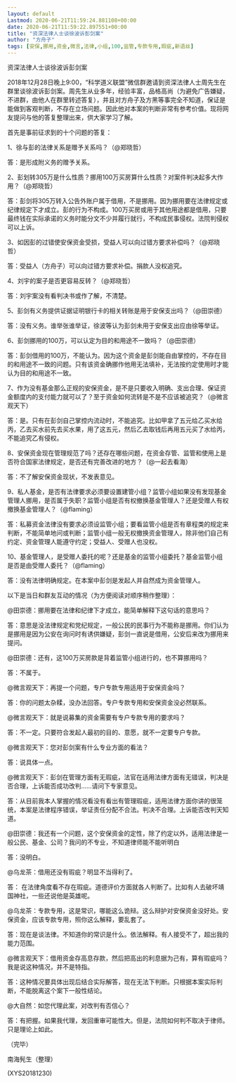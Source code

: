 ```yaml
---
layout: default
Lastmod: 2020-06-21T11:59:24.881108+00:00
date: 2020-06-21T11:59:22.897551+00:00
title: "资深法律人士谈徐波诉彭剑案"
author: "方舟子"
tags: [安保,挪用,资金,微言,法律,小组,100,监管,专款专用,瑕疵,新语丝]
---
```


资深法律人士谈徐波诉彭剑案

2018年12月28日晚上9:00，“科学道义联盟”微信群邀请到资深法律人士周先生在群里谈徐波诉彭剑案。周先生从业多年，经验丰富，品格高尚（为避免广告嫌疑，不进群，由他人在群里转述答复），并且对方舟子及方黑等事完全不知道，保证是能做到客观判断，不存在立场问题。因此他对本案的判断非常有参考价值。现将网友提问与他的答复整理出来，供大家学习了解。

首先是事前征求到的十个问题的答复：

1、徐与彭的法律关系是赠予关系吗？（@郑晓哲）

答：是形成附义务的赠予关系。

2、彭划转305万是什么性质？挪用100万买房算什么性质？对案件判决起多大作用？（@郑晓哲）

答：彭剑将305万转入公告外账户属于借用，不是挪用。因为挪用要在法律规定或纪律规定下才成立。彭的行为不构成。100万买房或用于其他用途都是借用，只要最终钱在实际承诺的义务时能分文不少并履行就行，不构成民事侵权。法院判侵权可以上诉。

3、如因彭的过错使安保资金受损，受益人可以向过错方要求补偿吗？（@郑晓哲）

答：受益人（方舟子）可以向过错方要求补偿。捐款人没权追究。

4、刘宇的案子是否更容易反转？（@郑晓哲）

答：刘宇案没有看判决书或作了解，不清楚。

5、彭剑有义务提供证据证明银行卡的相关转账是用于安保支出吗？（@田崇德）

答：没有义务。谁举张谁举证，徐波等认为彭剑未用于安保支出应由徐等举证。

6、彭剑挪用的100万，可以认定为目的和用途不一致吗？（@田崇德）

答：彭剑借用的100万，不能认为。因为这个资金是彭剑能自由掌控的，不存在目的和用途不一致的问题。只有该资金确挪作他用无法填补，无法按约定使用时才能认为目的和用途不一致。

7、作为没有基金那么正规的安保资金，是不是只要收入明确、支出合理、保证资金额度内的支付能力就可以了？至于资金如何流转是不是不应该被追究？（@微言观天下）

答：是。只有在彭剑自己掌控内流动时，不能追究。比如甲拿了五元给乙买水给丙，乙去买水前先去买水果，用了这五元，然后乙去取钱后再用五元买了水给丙，不能追究乙有侵权。

8、安保资金现在管理规范了吗？还存在哪些问题，在资金存管、监管和使用上是否符合国家法律规定，是否还有完善改进的地方？（@一起去看海）

答：不了解安保资金现状，不发表意见。

9、私人基金，是否有法律要求必须要设置建管小组？监管小组如果没有发现基金管理人挪用，是否属于失职？监管小组是否有权撤换基金管理人？还是受赠人有权撤换基金管理人？（@flaming）

答：私募资金法律没有要求必须设监管小组；要看监管小组是否有章程类的规定来判断，不能简单地问或判断；监管小组一般无权撤换资金管理人，除非他们自己有约定、资金管理人能遵守约定；受益人、受赠人也没权。

10、基金管理人，是受赠人委托的呢？还是基金的监管小组委托？基金监管小组是否是由受赠人委托？（@flaming）

答：没有法律明确规定。在本案中彭剑是发起人并自然成为资金管理人。

以下是当日和群友互动的情况（为方便阅读对顺序稍作整理）：

@田崇德：挪用要在法律和纪律下才成立，能简单解释下这句话的意思吗？

答：意思是没法律规定和党纪规定，一般公民的民事行为不能称是挪用。你们认为是挪用是因为公安在询问时有诱供嫌疑，彭剑一直说是借用，公安后来改为挪用来提问。

@田崇德：还有，这100万买房款是背着监管小组进行的，也不算挪用吗？

答：不属于。

@微言观天下：再提一个问题，专户专款专用适用于安保资金吗？

答：你的问题太杂糅，没办法回答。专户专款专用和安保资金没必然联系。

@微言观天下：就是说募集的资金需要有专户专款专用的要求吗？

答：不一定。只要符合发起人最初的目的、意愿，就不一定要专户专款。

@微言观天下：您对彭剑案有什么专业方面的看法？

答：说具体一点。

@微言观天下：彭剑在管理方面有无瑕疵，法官在适用法律方面有无错误，判决是否合理，上诉能否成功改判……请问下专家意见。

答：从目前我本人掌握的情况看没有看出有管理瑕疵，适用法律方面你讲的很笼统，本案是法律程序错误，举证责任分配不合法。判决不合理。上诉能否改判天知道。

@田崇德：我还有一个问题，这个安保资金的定性，除了约定以外，适用法律是一般公民、基金、公司？我问的不专业，不知道律师能不能听明白

答：没明白。

@乌龙茶：借用还没有瑕疵？明显不当得利了。

答： 在法律角度看不存在瑕疵。道德评价方面就各人判断了。比如有人去破坏靖国神社，一些还说他是英雄呢。

@乌龙茶：专款专用，这是常识，哪能这么诡辩。这么辩护对安保资金没好处。安保资金，应该专款专用，照你这么解释，要乱套了。

答：现在是谈法律。不知道你的常识是什么。依法解释。有人接受不了，超出我的能力范围。

@微言观天下：借用资金存高息存款，然后把高出的利息据为己有，算有瑕疵吗？我是说这种情况，并不是特指。

答：这种情况要具体出现后结合实际解答，现在无法下判断。只根据本案实际判断，不能脱离这个案下一般性结论。

@大自然：如您代理此案，对改判有否信心？

答：有把握。如果我代理，发回重审可能性大。但是，法院如何判不取决于律师。只是理论上如此。

（完毕）

南海髡生（整理）

(XYS20181230)

